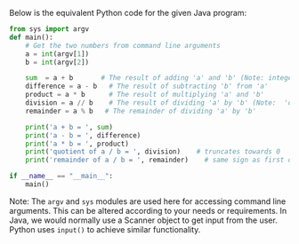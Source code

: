 Below is the equivalent Python code for the given Java program:

```python
from sys import argv
def main():
    # Get the two numbers from command line arguments
    a = int(argv[1])
    b = int(argv[2])

    sum  = a + b       # The result of adding 'a' and 'b' (Note: integer addition is discouraged in print statements due to confusion with string concatenation)
    difference = a - b   # The result of subtracting 'b' from 'a'
    product = a * b      # The result of multiplying 'a' and 'b'
    division = a // b    # The result of dividing 'a' by 'b' (Note:  'division' does not contain the fractional result)
    remainder = a % b   # The remainder of dividing 'a' by 'b'

    print('a + b = ', sum)
    print('a - b = ', difference)
    print('a * b = ', product)
    print('quotient of a / b = ', division)    # truncates towards 0
    print('remainder of a / b = ', remainder)    # same sign as first operand

if __name__ == "__main__":
    main()
```

Note: The `argv` and `sys` modules are used here for accessing command line arguments. This can be altered according to your needs or requirements. In Java, we would normally use a Scanner object to get input from the user. Python uses `input()` to achieve similar functionality.
